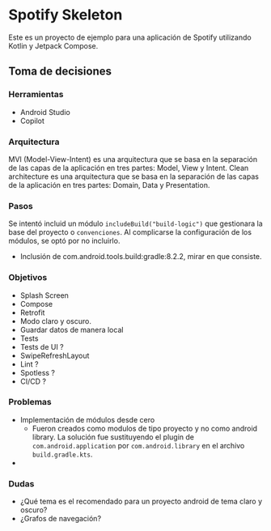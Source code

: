 # Spotify Skeleton

Este es un proyecto de ejemplo para una aplicación de Spotify utilizando Kotlin y Jetpack Compose.

## Toma de decisiones

### Herramientas

- Android Studio
- Copilot

### Arquitectura
MVI (Model-View-Intent) es una arquitectura que se basa en la separación de las capas de la aplicación en tres partes: Model, View y Intent.
Clean architecture es una arquitectura que se basa en la separación de las capas de la aplicación en tres partes: Domain, Data y Presentation.

### Pasos

Se intentó incluid un módulo `includeBuild("build-logic")` que gestionara la base del proyecto o `convenciones`.
Al complicarse la configuración de los módulos, se optó por no incluirlo.

- Inclusión de com.android.tools.build:gradle:8.2.2, mirar en que consiste.

### Objetivos

- Splash Screen
- Compose
- Retrofit
- Modo claro y oscuro.
- Guardar datos de manera local
- Tests
- Tests de UI ?
- SwipeRefreshLayout
- Lint ?
- Spotless ?
- CI/CD ?

### Problemas

- Implementación de módulos desde cero
  - Fueron creados como modulos de tipo proyecto y no como android library. La solución fue sustituyendo
  el plugin de `com.android.application` por `com.android.library` en el archivo `build.gradle.kts`.
- 

### Dudas

- ¿Qué tema es el recomendado para un proyecto android de tema claro y oscuro?
- ¿Grafos de navegación?